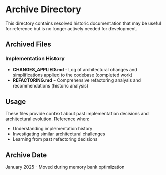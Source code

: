 # Archive Directory

This directory contains resolved historic documentation that may be useful for reference but is no longer actively needed for development.

## Archived Files

### Implementation History
- **CHANGES_APPLIED.md** - Log of architectural changes and simplifications applied to the codebase (completed work)
- **REFACTORING.md** - Comprehensive refactoring analysis and recommendations (historic analysis)

## Usage

These files provide context about past implementation decisions and architectural evolution. Reference when:
- Understanding implementation history
- Investigating similar architectural challenges
- Learning from past refactoring decisions

## Archive Date
January 2025 - Moved during memory bank optimization